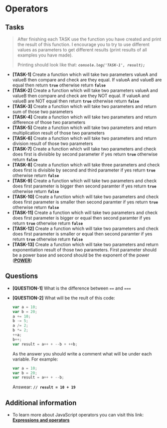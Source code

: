 # Operators

## Tasks

> After finishing each TASK use the function you have created and print the result of this function. I encourage you to try to use different values as parameters to get different results (print results of all examples you have made).
>
> Printing should look like that: **_`console.log('TASK-1', result);`_**

- **[TASK-1]** Create a function which will take two parameters valueA and valueB then compare and check are they equal. If valueA and valueB are equal then return **`true`** otherwise return **`false`**
- **[TASK-2]** Create a function which will take two parameters valueA and valueB then compare and check are they NOT equal. If valueA and valueB are NOT equal then return **`true`** otherwise return **`false`**
- **[TASK-3]** Create a function which will take two parameters and return sum of those two parameters
- **[TASK-4]** Create a function which will take two parameters and return difference of those two parameters
- **[TASK-5]** Create a function which will take two parameters and return multiplication result of those two parameters
- **[TASK-6]** Create a function which will take two parameters and return division result of those two parameters
- **[TASK-7]** Create a function which will take two parameters and check does first is divisible by second parameter if yes return **`true`** otherwise return **`false`**
- **[TASK-8]** Create a function which will take three parameters and check does first is divisible by second and third parameter if yes return **`true`** otherwise return **`false`**
- **[TASK-9]** Create a function which will take two parameters and check does first parameter is bigger then second paramter if yes return **`true`** otherwise return **`false`**
- **[TASK-10]** Create a function which will take two parameters and check does first parameter is smaller then second paramter if yes return **`true`** otherwise return **`false`**
- **[TASK-11]** Create a function which will take two parameters and check does first parameter is bigger or equal then second paramter if yes return **`true`** otherwise return **`false`**
- **[TASK-12]** Create a function which will take two parameters and check does first parameter is smaller or equal then second paramter if yes return **`true`** otherwise return **`false`**
- **[TASK-13]** Create a function which will take two parameters and return exponentiation result of those two parameters. First parameter should be a power base and second should be the exponent of the power (**[POWER](https://www.mathplanet.com/Oldsite/media/36392/bild2.jpg)**)

## Questions

- **[QUESTION-1]** What is the difference between `==` and `===`
- **[QUESTION-2]** What will be the reult of this code:

  ```javascript
  var a = 10;
  var b = 20;
  a += 10;
  b -= 5;
  a /= 2;
  b *= 2;
  ++a;
  b++;
  var result = a++ + --b + ++b;
  ```

  As the answer you should write a comment what will be under each variable. For example:

  ```javascript
  var a = 10;
  var b = 20;
  var result = a++ + --b;
  ```

  Answear: **`// result = 10 + 19`**

## Additional information

- To learn more about JavaScript operators you can visit this link: [**Expressions and operators**](https://developer.mozilla.org/en-US/docs/Web/JavaScript/Guide/Expressions_and_Operators)
